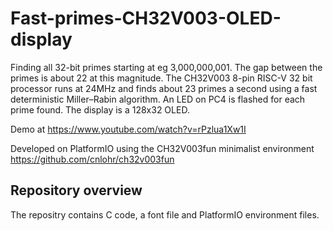 # Fast-primes-CH32V003-OLED-display
Finding all 32-bit primes starting at eg 3,000,000,001. The gap between the primes is about 22 at this magnitude. The CH32V003 8-pin RISC-V 32 bit processor runs at 24MHz and finds about 23 primes a second using a fast deterministic Miller–Rabin algorithm. An LED on PC4 is flashed for each prime found.
The display is a 128x32 OLED.

Demo at https://www.youtube.com/watch?v=rPzlua1Xw1I

Developed on PlatformIO using the CH32V003fun minimalist environment https://github.com/cnlohr/ch32v003fun

## Repository overview
The repositry contains C code, a font file and PlatformIO environment files.
